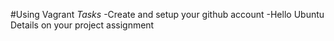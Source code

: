 #Using Vagrant
*Tasks*
-Create and setup your github account
-Hello Ubuntu
Details on your project assignment
